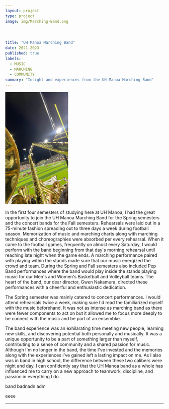 ```yaml
---
layout: project
type: project
image: img/Marching-Band.png



title: "UH Manoa Marching Band"
date: 2021-2023
published: true
labels:
  - MUSIC
  - MARCHING
  - COMMUNITY
summary: "Insight and experiences from the UH Manoa Marching Band"
---
```


<div class="d-flex align-items-start p-4">
  <img width="200px" src="../img/bandstands.png" >
   <div class="ml-3">
<p>        In the first four semesters of studying here at UH Manoa, I had the great opportunity to join the UH Manoa Marching Band for the Spring semesters and the concert bands for the Fall semesters. Rehearsals were laid out in a 75-minute fashion spreading out to three days a week during football season. Memorization of music and marching charts along with marching techniques and choreographies were absorbed per every rehearsal. When it came to the football games, frequently on almost every Saturday, I would perform with the band beginning from that day's morning rehearsal until reaching late night when the game ends. A marching performance paired with playing within the stands made sure that our music energized the crowd and team. During the Spring and Fall semesters also included Pep Band performances where the band would play inside the stands playing music for our Men's and Women's Basketball and Volleyball teams. The heart of the band, our dear director, Gwen Nakamura, directed these performances with a cheerful and enthusiastic dedication. 

The Spring semester was mainly catered to concert performances. I would attend rehearsals twice a week, making sure I'd read the familiarized myself with the music beforehand. It was not as intense as marching band as there were fewer components to act on but it allowed me to focus more deeply to be connect with the music and be part of an ensembke.
  
  The band experience was an exhilarating time meeting new people, learning new skills, and discovering potential both personally and musically. It was a unique opportunity to be a part of something larger than myself, contributing to a sense of community and a shared passion for music. Although I'm no longer in the band, the time I've invested and the memories along with the experiences I've gained left a lasting impact on me. As I also was in band in high school, the difference between these two calibers were night and day. I can confidently say that the UH Manoa band as a whole has influenced me to carry on a new approach to teamwork, discipline, and passion in everything I do. </p>
</div>


band badnadn adm

eeee

<hr>

